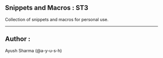 ## Snippets and Macros : ST3
Collection of snippets and macros for personal use.

*** 

## Author :
Ayush Sharma (@a-y-u-s-h)